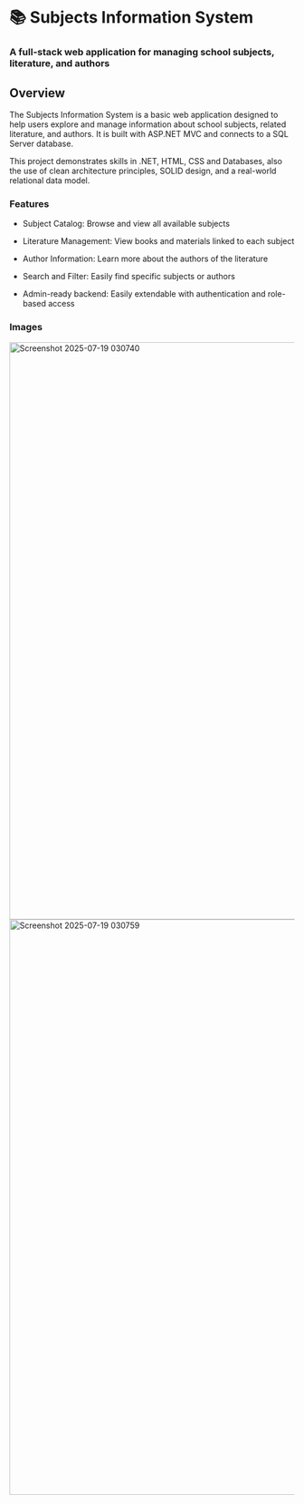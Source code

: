 # 📚 Subjects Information System
### A full-stack web application for managing school subjects, literature, and authors
## Overview
The Subjects Information System is a basic web application designed to help users explore and manage information about school subjects, related literature, and authors. It is built with ASP.NET MVC and connects to a SQL Server database.

This project demonstrates skills in .NET, HTML, CSS and Databases, also the use of clean architecture principles, SOLID design, and a real-world relational data model.

### Features
- Subject Catalog: Browse and view all available subjects

- Literature Management: View books and materials linked to each subject

- Author Information: Learn more about the authors of the literature

- Search and Filter: Easily find specific subjects or authors

- Admin-ready backend: Easily extendable with authentication and role-based access

### Images

<img width="1919" height="1018" alt="Screenshot 2025-07-19 030740" src="https://github.com/user-attachments/assets/879ba61d-05e6-4f33-a3f8-04a3495da075" />

<img width="1919" height="1015" alt="Screenshot 2025-07-19 030759" src="https://github.com/user-attachments/assets/b73859f3-6eae-476d-af49-2ade9c1a0188" />
